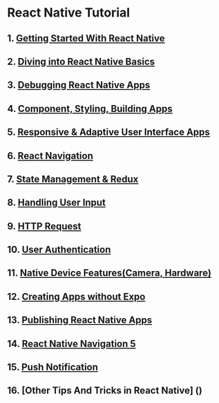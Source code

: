# React Native Tutorial
## 1. [Getting Started With React Native](https://github.com/spdobest/ReactNativeWorld/blob/master/ReadMe/1.gettingStartedWithReact.md)  
## 2. [Diving into React Native Basics](https://github.com/spdobest/ReactNativeWorld/blob/master/ReadMe/2.divingIntoBasics.md)  
## 3. [Debugging React Native Apps](https://github.com/spdobest/ReactNativeWorld/blob/master/ReadMe/3.debuggingReactNativeApps.md)  
## 4. [Component, Styling, Building Apps](https://github.com/spdobest/ReactNativeWorld/blob/master/ReadMe/4.componentStylingBuildApp.md)  
## 5. [Responsive & Adaptive User Interface Apps](https://github.com/spdobest/ReactNativeWorld/blob/master/ReadMe/5.ResponsiveAndAdaptiveUI.md)  
## 6. [React Navigation](https://github.com/spdobest/ReactNativeWorld/blob/master/ReadMe/6.reactNativeNavigation.md)  
## 7. [State Management & Redux](https://github.com/spdobest/ReactNativeWorld/blob/master/ReadMe/7.stateManagementAndRedux.md)  
## 8. [Handling User Input](https://github.com/spdobest/ReactNativeWorld/blob/master/ReadMe/8.handlingUserInput.md)  
## 9. [HTTP Request](https://github.com/spdobest/ReactNativeWorld/blob/master/ReadMe/9.httpRequest)  
## 10. [User Authentication](https://github.com/spdobest/ReactNativeWorld/blob/master/ReadMe/10.userAuthentication.md)  
## 11. [Native Device Features(Camera, Hardware)](https://github.com/spdobest/ReactNativeWorld/blob/master/ReadMe/11.nativeDeviceFeatures.md)  
## 12. [Creating Apps without Expo](https://github.com/spdobest/ReactNativeWorld/blob/master/ReadMe/12.creatingAppsWithoutExpo.md)  
## 13. [Publishing React Native Apps](https://github.com/spdobest/ReactNativeWorld/blob/master/ReadMe/13.publishingReactNativeApps.md)  
## 14. [React Native Navigation 5](https://github.com/spdobest/ReactNativeWorld/blob/master/ReadMe/14.updatingToReactNavigation5.md)  
## 15. [Push Notification](https://github.com/spdobest/ReactNativeWorld/blob/master/ReadMe/15.pushNotification.md)  
## 16. [Other Tips And Tricks in React Native] ()  



